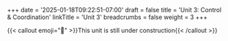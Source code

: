 +++
date = '2025-01-18T09:22:51-07:00'
draft = false
title = 'Unit 3: Control & Coordination'
linkTitle = 'Unit 3'
breadcrumbs = false
weight = 3
+++

{{< callout emoji="🔨" >}}This unit is still under construction{{< /callout >}}